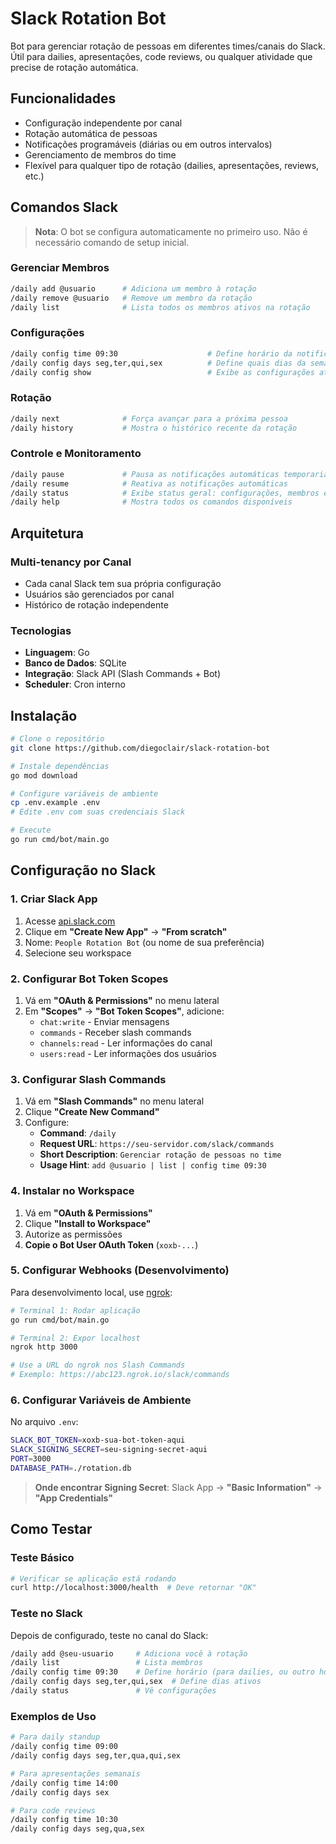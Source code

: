 # Slack Rotation Bot

Bot para gerenciar rotação de pessoas em diferentes times/canais do Slack. Útil para dailies, apresentações, code reviews, ou qualquer atividade que precise de rotação automática.

## Funcionalidades

- Configuração independente por canal
- Rotação automática de pessoas
- Notificações programáveis (diárias ou em outros intervalos)
- Gerenciamento de membros do time
- Flexível para qualquer tipo de rotação (dailies, apresentações, reviews, etc.)

## Comandos Slack

> **Nota**: O bot se configura automaticamente no primeiro uso. Não é necessário comando de setup inicial.

### Gerenciar Membros
```bash
/daily add @usuario      # Adiciona um membro à rotação
/daily remove @usuario   # Remove um membro da rotação
/daily list              # Lista todos os membros ativos na rotação
```

### Configurações
```bash
/daily config time 09:30                    # Define horário da notificação diária
/daily config days seg,ter,qui,sex          # Define quais dias da semana são ativos
/daily config show                          # Exibe as configurações atuais do canal
```

### Rotação
```bash
/daily next              # Força avançar para a próxima pessoa
/daily history           # Mostra o histórico recente da rotação
```

### Controle e Monitoramento
```bash
/daily pause             # Pausa as notificações automáticas temporariamente
/daily resume            # Reativa as notificações automáticas
/daily status            # Exibe status geral: configurações, membros e próxima pessoa
/daily help              # Mostra todos os comandos disponíveis
```

## Arquitetura

### Multi-tenancy por Canal
- Cada canal Slack tem sua própria configuração
- Usuários são gerenciados por canal
- Histórico de rotação independente

### Tecnologias
- **Linguagem**: Go
- **Banco de Dados**: SQLite
- **Integração**: Slack API (Slash Commands + Bot)
- **Scheduler**: Cron interno

## Instalação

```bash
# Clone o repositório
git clone https://github.com/diegoclair/slack-rotation-bot

# Instale dependências
go mod download

# Configure variáveis de ambiente
cp .env.example .env
# Edite .env com suas credenciais Slack

# Execute
go run cmd/bot/main.go
```

## Configuração no Slack

### 1. Criar Slack App
1. Acesse [api.slack.com](https://api.slack.com/apps)
2. Clique em **"Create New App"** → **"From scratch"**
3. Nome: `People Rotation Bot` (ou nome de sua preferência)
4. Selecione seu workspace

### 2. Configurar Bot Token Scopes
1. Vá em **"OAuth & Permissions"** no menu lateral
2. Em **"Scopes"** → **"Bot Token Scopes"**, adicione:
   - `chat:write` - Enviar mensagens
   - `commands` - Receber slash commands
   - `channels:read` - Ler informações do canal
   - `users:read` - Ler informações dos usuários

### 3. Configurar Slash Commands
1. Vá em **"Slash Commands"** no menu lateral
2. Clique **"Create New Command"**
3. Configure:
   - **Command**: `/daily`
   - **Request URL**: `https://seu-servidor.com/slack/commands`
   - **Short Description**: `Gerenciar rotação de pessoas no time`
   - **Usage Hint**: `add @usuario | list | config time 09:30`

### 4. Instalar no Workspace
1. Vá em **"OAuth & Permissions"**
2. Clique **"Install to Workspace"** 
3. Autorize as permissões
4. **Copie o Bot User OAuth Token** (`xoxb-...`)

### 5. Configurar Webhooks (Desenvolvimento)
Para desenvolvimento local, use [ngrok](https://ngrok.com/):

```bash
# Terminal 1: Rodar aplicação
go run cmd/bot/main.go

# Terminal 2: Expor localhost
ngrok http 3000

# Use a URL do ngrok nos Slash Commands
# Exemplo: https://abc123.ngrok.io/slack/commands
```

### 6. Configurar Variáveis de Ambiente
No arquivo `.env`:
```bash
SLACK_BOT_TOKEN=xoxb-sua-bot-token-aqui
SLACK_SIGNING_SECRET=seu-signing-secret-aqui
PORT=3000
DATABASE_PATH=./rotation.db
```

> **Onde encontrar Signing Secret**: Slack App → **"Basic Information"** → **"App Credentials"**

## Como Testar

### Teste Básico
```bash
# Verificar se aplicação está rodando
curl http://localhost:3000/health  # Deve retornar "OK"
```

### Teste no Slack
Depois de configurado, teste no canal do Slack:
```bash
/daily add @seu-usuario     # Adiciona você à rotação
/daily list                 # Lista membros
/daily config time 09:30    # Define horário (para dailies, ou outro horário)
/daily config days seg,ter,qui,sex  # Define dias ativos
/daily status               # Vê configurações
```

### Exemplos de Uso
```bash
# Para daily standup
/daily config time 09:00
/daily config days seg,ter,qua,qui,sex

# Para apresentações semanais  
/daily config time 14:00
/daily config days sex

# Para code reviews
/daily config time 10:30
/daily config days seg,qua,sex
```